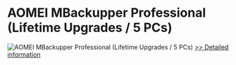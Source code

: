 # AOMEI MBackupper Professional (Lifetime Upgrades / 5 PCs)
![AOMEI MBackupper Professional (Lifetime Upgrades / 5 PCs)](https://mycommerce.akamaized.net/api/pimages/P301012551/BIG/301012551.PNG)
[>> Detailed information](https://secure.shareit.com/shareit/product.html?productid=301012551&affiliateid=200057808)